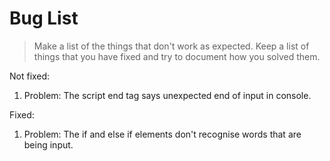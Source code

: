 # Bug List

> Make a list of the things that don't work as expected. Keep a list of things that you have fixed and try to document how you solved them.

Not fixed:

1. Problem: The script end tag says unexpected end of input in console.

Fixed:

1. Problem: The if and else if elements don't recognise words that are being input.
